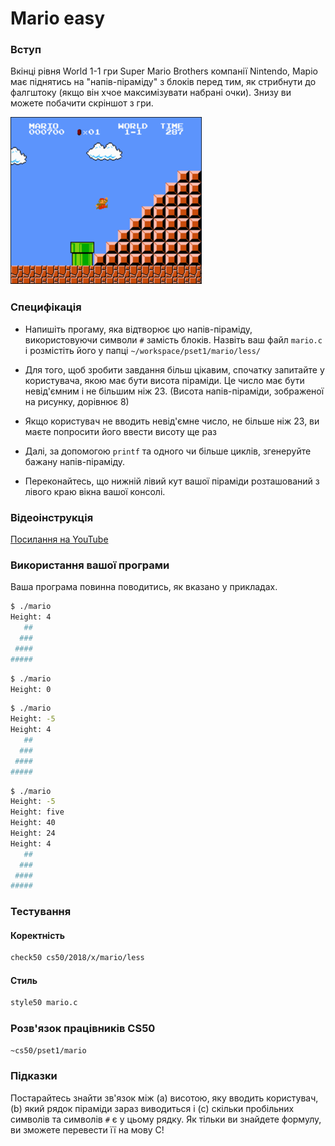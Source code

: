 # Mario easy

### Вступ

Вкінці рівня World 1-1 гри Super Mario Brothers компанії Nintendo, Маріо має піднятись на "напів-піраміду" з блоків перед тим, як
стрибнути до фалгштоку (якщо він хчое максимізувати набрані очки). Знизу ви можете побачити скріншот з гри.
 
![Sorry, image not found](https://github.com/yevhene/ap-2018/blob/master/content/labs/resources/mario-easy.png)

### Специфікація

* Напишіть прогаму, яка відтворює цю напів-піраміду, використовуючи символи `#` замість блоків. Назвіть ваш файл `mario.c` і розмістіть його у папці
`~/workspace/pset1/mario/less/`

* Для того, щоб зробити завдання більш цікавим, спочатку запитайте у користувача, якою має бути висота піраміди. Це число має бути невід'ємним
і не більшим ніж 23. (Висота напів-піраміди, зображеної на рисунку, дорівнює 8)

* Якщо користувач не вводить невід'ємне число, не більше ніж 23, ви маєте попросити його ввести висоту ще раз

* Далі, за допомогою `printf` та одного чи більше циклів, згенеруйте бажану напів-піраміду. 

* Переконайтесь, що нижній лівий кут вашої піраміди розташований з лівого краю вікна вашої консолі.

### Відеоінструкція

[Посилання на YouTube](https://www.youtube.com/watch?v=EGWRG5e1O2s)

### Використання вашої програми

Ваша програма повинна поводитись, як вказано у прикладах.

``` bash
$ ./mario
Height: 4
   ##
  ###
 ####
#####
```

``` bash
$ ./mario
Height: 0
```

``` bash
$ ./mario
Height: -5
Height: 4
   ##
  ###
 ####
#####
```

``` bash
$ ./mario
Height: -5
Height: five
Height: 40
Height: 24
Height: 4
   ##
  ###
 ####
#####
```

### Тестування

#### Коректність

``` bash
check50 cs50/2018/x/mario/less
```

#### Стиль

``` bash
style50 mario.c
```

### Розв'язок працівників CS50

``` bash
~cs50/pset1/mario
```

### Підказки

Постарайтесь знайти зв'язок між (a) висотою, яку вводить користувач, (b) який рядок піраміди зараз виводиться і (c) 
скільки пробільних символів та символів `#` є у цьому рядку. Як тільки ви знайдете формулу, ви зможете перевести її на мову
С!


